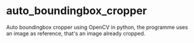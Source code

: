 # auto_boundingbox_cropper
Auto boundingbox cropper using OpenCV in python, the programme uses an image as reference, that's an image already cropped.
